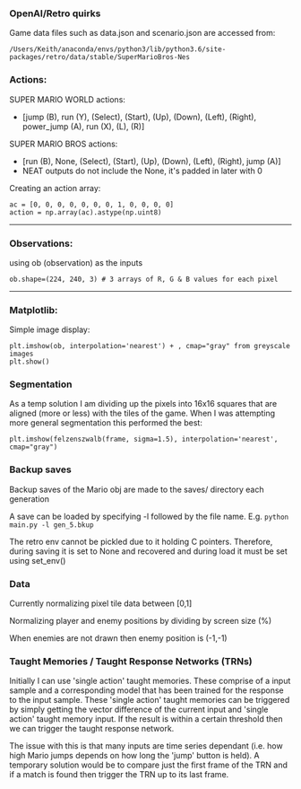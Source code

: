 ### OpenAI/Retro quirks
Game data files such as data.json and scenario.json are accessed from:
```
/Users/Keith/anaconda/envs/python3/lib/python3.6/site-packages/retro/data/stable/SuperMarioBros-Nes
```

### Actions:

SUPER MARIO WORLD actions:
* [jump (B), run (Y), (Select), (Start), (Up), (Down), (Left), (Right), power_jump (A), run (X), (L), (R)]

SUPER MARIO BROS actions:
* [run (B), None, (Select), (Start), (Up), (Down), (Left), (Right), jump (A)]
* NEAT outputs do not include the None, it's padded in later with 0

Creating an action array:
```
ac = [0, 0, 0, 0, 0, 0, 0, 1, 0, 0, 0, 0]
action = np.array(ac).astype(np.uint8)
```

---

### Observations:
using ob (observation) as the inputs
```
ob.shape=(224, 240, 3) # 3 arrays of R, G & B values for each pixel
```

---

### Matplotlib:
Simple image display:
```
plt.imshow(ob, interpolation='nearest') + , cmap="gray" from greyscale images
plt.show()
```

### Segmentation
As a temp solution I am dividing up the pixels into 16x16 squares that are aligned (more or less) with the tiles of the game.
When I was attempting more general segmentation this performed the best:
```
plt.imshow(felzenszwalb(frame, sigma=1.5), interpolation='nearest', cmap="gray")
```

### Backup saves
Backup saves of the Mario obj are made to the saves/ directory each generation

A save can be loaded by specifying -l followed by the file name.
E.g. ```python main.py -l gen_5.bkup```

The retro env cannot be pickled due to it holding C pointers. Therefore, during saving it is set to None and recovered and during load it must be set using set_env()


### Data
Currently normalizing pixel tile data between [0,1]

Normalizing player and enemy positions by dividing by screen size (%)

When enemies are not drawn then enemy position is (-1,-1)


### Taught Memories / Taught Response Networks (TRNs)
Initially I can use 'single action' taught memories. These comprise of a input sample and a corresponding model that has been trained for the response to the input sample.
These 'single action' taught memories can be triggered by simply getting the vector difference of the current input and 'single action' taught memory input. If the result is within a certain threshold then we can trigger the taught response network.

The issue with this is that many inputs are time series dependant (i.e. how high Mario jumps depends on how long the 'jump' button is held). A temporary solution would be to compare just the first frame of the TRN and if a match is found then trigger the TRN up to its last frame.



